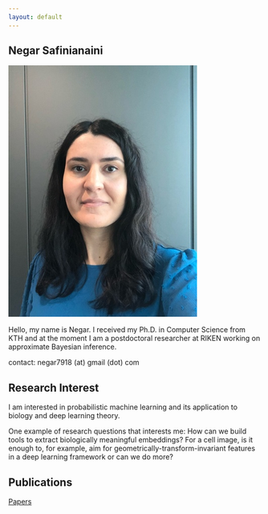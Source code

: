 ```yaml
---
layout: default
---
```


## Negar Safinianaini


<img class="profile-picture" src="me.jpeg">

Hello, my name is Negar. I received my Ph.D. in Computer Science from KTH and at the moment I am a postdoctoral researcher at RIKEN working on approximate Bayesian inference. 


contact: negar7918 (at) gmail (dot) com


## Research Interest

I am interested in probabilistic machine learning and its application to biology and deep learning theory. 

One example of research questions that interests me: How can we build tools to extract biologically meaningful embeddings? For a cell image, is it enough to, for example, aim for geometrically-transform-invariant features in a deep learning framework or can we do more?



## Publications

<a href="https://scholar.google.se/citations?user=714HmacAAAAJ">Papers</a>



